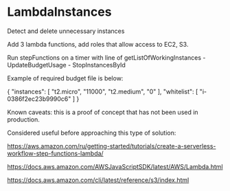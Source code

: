 # LambdaInstances
Detect and delete unnecessary instances


Add 3 lambda functions, add roles that allow access to EC2, S3.

Run stepFunctions on a timer with line of getListOfWorkingInstances - UpdateBudgetUsage - StopInstancesById

Example of required budget file is below:

{ 
  "instances": [
    "t2.micro", "11000",
    "t2.medium", "0"
    ],
  "whitelist": [
    "i-0386f2ec23b9990c6"
    ]
}

Known caveats: this is a proof of concept that has not been used in production.

Considered useful before approaching this type of solution:

https://aws.amazon.com/ru/getting-started/tutorials/create-a-serverless-workflow-step-functions-lambda/

https://docs.aws.amazon.com/AWSJavaScriptSDK/latest/AWS/Lambda.html

https://docs.aws.amazon.com/cli/latest/reference/s3/index.html
